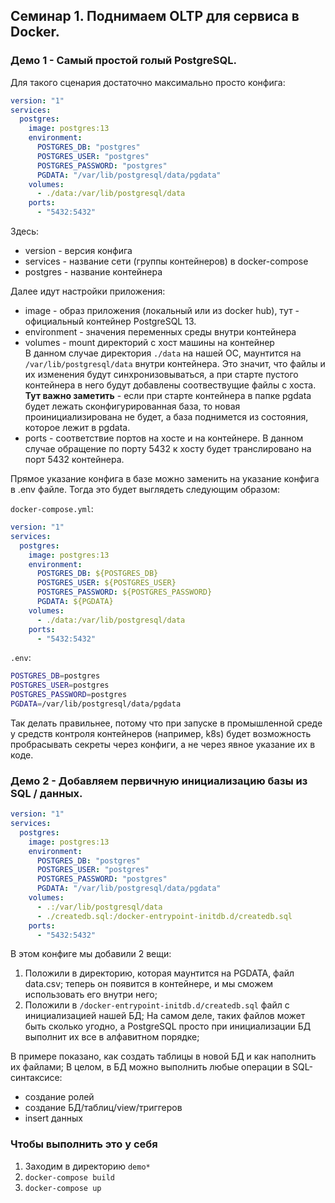 ## Семинар 1. Поднимаем OLTP для сервиса в Docker.

### Демо 1 - Самый простой голый PostgreSQL.

Для такого сценария достаточно максимально просто конфига:
```yaml
version: "1"
services:
  postgres:
    image: postgres:13
    environment:
      POSTGRES_DB: "postgres"
      POSTGRES_USER: "postgres"
      POSTGRES_PASSWORD: "postgres"
      PGDATA: "/var/lib/postgresql/data/pgdata"
    volumes:
      - ./data:/var/lib/postgresql/data
    ports:
      - "5432:5432"
```

Здесь:
- version - версия конфига
- services - название сети (группы контейнеров) в docker-compose
- postgres - название контейнера

Далее идут настройки приложения:
- image - образ приложения (локальный или из docker hub), тут - официальный контейнер PostgreSQL 13.
- environment - значения переменных среды внутри контейнера
- volumes - mount директорий с хост машины на контейнер<br>
В данном случае директория `./data` на нашей ОС, маунтится на `/var/lib/postgresql/data` внутри контейнера. Это значит, что файлы и их изменения будут синхронизовываться, а при старте пустого контейнера в него будут добавлены соотвествущие  файлы с хоста.
**Тут важно заметить** - если при старте контейнера в папке pgdata будет лежать сконфигурированная база, то новая проинициализирована не будет, а база поднимется из состояния, которое лежит в pgdata.
- ports - соответствие портов на хосте и на контейнере. В данном случае обращение по порту 5432 к хосту будет транслировано на порт 5432 контейнера.

Прямое указание конфига в базе можно заменить на указание конфига в .env файле.
Тогда это будет выглядеть следующим образом:

`docker-compose.yml`:<br>
```yaml
version: "1"
services:
  postgres:
    image: postgres:13
    environment:
      POSTGRES_DB: ${POSTGRES_DB}
      POSTGRES_USER: ${POSTGRES_USER}
      POSTGRES_PASSWORD: ${POSTGRES_PASSWORD}
      PGDATA: ${PGDATA}
    volumes:
      - ./data:/var/lib/postgresql/data
    ports:
      - "5432:5432"
```

`.env`:<br>
```bash
POSTGRES_DB=postgres
POSTGRES_USER=postgres
POSTGRES_PASSWORD=postgres
PGDATA=/var/lib/postgresql/data/pgdata
```

Так делать правильнее, потому что при запуске в промышленной среде у средств контроля контейнеров (например, k8s) будет возможность пробрасывать секреты через конфиги, а не через явное указание их в коде.

### Демо 2 - Добавляем первичную инициализацию базы из SQL / данных.

```yaml
version: "1"
services:
  postgres:
    image: postgres:13
    environment:
      POSTGRES_DB: "postgres"
      POSTGRES_USER: "postgres"
      POSTGRES_PASSWORD: "postgres"
      PGDATA: "/var/lib/postgresql/data/pgdata"
    volumes:
      - .:/var/lib/postgresql/data
      - ./createdb.sql:/docker-entrypoint-initdb.d/createdb.sql
    ports:
      - "5432:5432"
```

В этом конфиге мы добавили 2 вещи:
1. Положили в директорию, которая маунтится на PGDATA, файл data.csv; теперь он появится в контейнере, и мы сможем использовать его внутри него;
2. Положили в `/docker-entrypoint-initdb.d/createdb.sql` файл с инициализацией нашей БД; На самом деле, таких файлов может быть сколько угодно, а PostgreSQL просто при инициализации БД выполнит их все в алфавитном порядке;

В примере показано, как создать таблицы в новой БД и как наполнить их файлами;
В целом, в БД можно выполнить любые операции в SQL-синтаксисе:
- создание ролей
- создание БД/таблиц/view/триггеров
- insert данных

### Чтобы выполнить это у себя

1. Заходим в директорию `demo*`
2. `docker-compose build`
3. `docker-compose up`